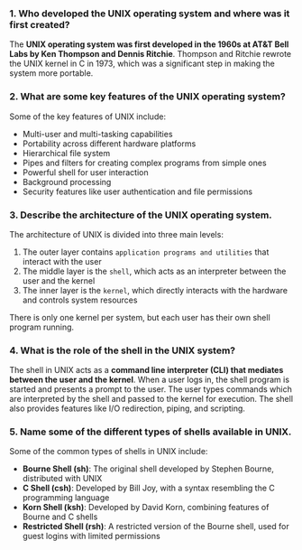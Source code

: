 ### 1. Who developed the UNIX operating system and where was it first created?
The **UNIX operating system was first developed in the 1960s at AT&T Bell Labs by Ken Thompson and Dennis Ritchie**. Thompson and Ritchie rewrote the UNIX kernel in C in 1973, which was a significant step in making the system more portable.

### 2. What are some key features of the UNIX operating system?
Some of the key features of UNIX include:
- Multi-user and multi-tasking capabilities
- Portability across different hardware platforms
- Hierarchical file system
- Pipes and filters for creating complex programs from simple ones
- Powerful shell for user interaction
- Background processing
- Security features like user authentication and file permissions

### 3. Describe the architecture of the UNIX operating system.
The architecture of UNIX is divided into three main levels:
1. The outer layer contains `application programs and utilities` that interact with the user
2. The middle layer is the `shell`, which acts as an interpreter between the user and the kernel
3. The inner layer is the `kernel`, which directly interacts with the hardware and controls system resources

There is only one kernel per system, but each user has their own shell program running.

### 4. What is the role of the shell in the UNIX system?
The shell in UNIX acts as a **command line interpreter (CLI) that mediates between the user and the kernel**. When a user logs in, the shell program is started and presents a prompt to the user. The user types commands which are interpreted by the shell and passed to the kernel for execution. The shell also provides features like I/O redirection, piping, and scripting.

### 5. Name some of the different types of shells available in UNIX.
Some of the common types of shells in UNIX include:
- **Bourne Shell (sh)**: The original shell developed by Stephen Bourne, distributed with UNIX
- **C Shell (csh)**: Developed by Bill Joy, with a syntax resembling the C programming language
- **Korn Shell (ksh)**: Developed by David Korn, combining features of Bourne and C shells
- **Restricted Shell (rsh)**: A restricted version of the Bourne shell, used for guest logins with limited permissions